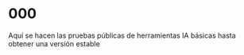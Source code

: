 # 000
Aquí se hacen las pruebas públicas de herramientas IA básicas hasta obtener una versión estable
